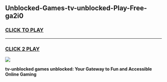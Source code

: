 
## Unblocked-Games-tv-unblocked-Play-Free-ga2i0
<h3>
<a href="https://premium76.site?title=tv-unblocked&ref=20M">CLICK TO PLAY</a></h3>
<hr>

<h3>
<a href="https://premium76.site?title=tv-unblocked&ref=20M">CLICK 2 PLAY</a>
  
</h3>

<a href="https://premium76.site?title=tv-unblocked&ref=19M"><img src="https://clearcache.store/games.png"></a>


**tv-unblocked games unblocked: Your Gateway to Fun and Accessible Online Gaming**
